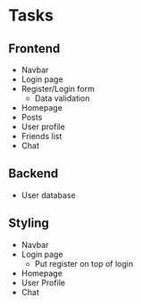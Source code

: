# Tasks

## Frontend

- Navbar
- Login page 
- Register/Login form
  - Data validation
- Homepage
- Posts
- User profile
- Friends list
- Chat

## Backend

- User database

## Styling

- Navbar
- Login page
  - Put register on top of login
- Homepage
- User Profile
- Chat 